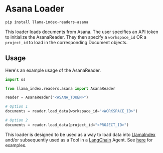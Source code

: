 # Asana Loader

```bash
pip install llama-index-readers-asana
```

This loader loads documents from Asana. The user specifies an API token to initialize the AsanaReader. They then specify a `workspace_id` OR a `project_id` to load in the corresponding Document objects.

## Usage

Here's an example usage of the AsanaReader.

```python
import os

from llama_index.readers.asana import AsanaReader

reader = AsanaReader("<ASANA_TOKEN>")

# Option 1
documents = reader.load_data(workspace_id="<WORKSPACE_ID>")

# Option 2
documents = reader.load_data(project_id="<PROJECT_ID>")
```

This loader is designed to be used as a way to load data into [LlamaIndex](https://github.com/run-llama/llama_index/tree/main/llama_index) and/or subsequently used as a Tool in a [LangChain](https://github.com/hwchase17/langchain) Agent. See [here](https://github.com/emptycrown/llama-hub/tree/main) for examples.
